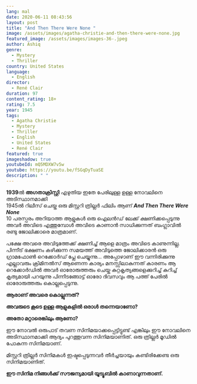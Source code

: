 ```yaml
---
lang: mal
date: 2020-06-11 08:43:56
layout: post
title: "And Then There Were None "
image: /assets/images/agatha-christie-and-then-there-were-none.jpg
featured_image: /assets/images/images-36-.jpeg
author: Ashiq
genre:
  - Mystery
  - Thriller
country: United States
language:
  - English
director:
  - René Clair
duration: 97
content_rating: 18+
rating: 7.5
year: 1945
tags:
  - Agatha Christie
  - Mystery
  - Thriller
  - English
  - United States
  - René Clair
featured: true
imageshadow: true
youtubeId: mQ5MDXW7v5w
youtube: https://youtu.be/fSGqDyTuaSE
description: " "
---
```

**1939**ൽ **അഗതാക്രിസ്റ്റി** എഴുതിയ ഇതേ പേരിലുള്ള ഉള്ള നോവലിനെ അടിസ്ഥാനമാക്കി\
1945ൽ റിലീസ് ചെയ്ത ഒരു മിസ്റ്ററി ത്രില്ലർ ഫിലിം ആണ് ***And Then There Were None***\
10 പരസ്പരം അറിയാത്ത ആളുകൾ ഒരു ഐലൻഡ് ലേക്ക് ക്ഷണിക്കപ്പെടുന്നു\
അവർ അവിടെ എത്തുമ്പോൾ അവിടെ കാണാൻ സാധിക്കുന്നത് ബംഗ്ലാവിൽ രണ്ടു ജോലിക്കാരെ മാത്രമാണ്.

പക്ഷേ അവരെ അവിടുത്തേക്ക് ക്ഷണിച്ച് ആളെ മാത്രം അവിടെ കാണുന്നില്ല. പിന്നീട് ഭക്ഷണം കഴിക്കുന്ന സമയത്ത് അവിടുത്തെ ജോലിക്കാരൻ ഒരു ഗ്രാമഫോൺ റെക്കോർഡ് പ്ലേ ചെയ്യുന്നു... അപ്പോഴാണ് ഈ വന്നിരിക്കുന്നു എല്ലാവരും ക്രിമിനൽസ് ആണെന്ന കാര്യം മനസ്സിലാകുന്നത് കാരണം ആ റെക്കോർഡിൽ അവർ ഓരോരുത്തരും ചെയ്ത കുറ്റകൃത്യങ്ങളെക്കുറിച്ച് കുറിച്ച് കൃത്യമായി പറയുന്നു പിന്നീടങ്ങോട്ട് ഓരോ ദിവസവും ആ പത്ത് പേരിൽ ഓരോരുത്തരും കൊല്ലപ്പെടുന്നു.

**ആരാണ് അവരെ കൊല്ലുന്നത്?**

**അവരുടെ കൂടെ ഉള്ള ആളുകളിൽ ഒരാൾ തന്നെയാണോ?**

**അതോ മറ്റാരെങ്കിലും ആണോ?**

ഈ നോവൽ ഒരുപാട് തവണ സിനിമയാക്കപ്പെട്ടിട്ടുണ്ട് എങ്കിലും ഈ നോവലിനെ അടിസ്ഥാനമാക്കി ആദ്യം പുറത്തുവന്ന സിനിമയാണിത്. ഒരു ത്രില്ലർ മൂഡിൽ പോകുന്ന സിനിമയാണ്.

മിസ്റ്ററി ത്രില്ലർ സിനിമകൾ ഇഷ്ടപ്പെടുന്നവർ തീർച്ചയായും കണ്ടിരിക്കേണ്ട ഒരു സിനിമയാണിത്.

**ഈ സിനിമ നിങ്ങൾക്ക് സൗജന്യമായി യൂട്യൂബിൽ കാണാവുന്നതാണ്.**

